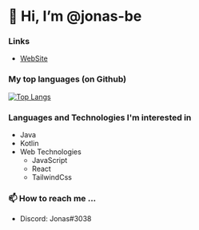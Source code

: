 # 👋 Hi, I’m @jonas-be

### Links

- [WebSite](https://jonasbe.de/)

### My top languages (on Github)
[![Top Langs](https://github-readme-stats.vercel.app/api/top-langs/?username=jonas-be&layout=compact&theme=dark&hide_border=true)](https://github-readme-stats.vercel.app/api/top-langs/?username=jonas-be)

### Languages and Technologies I'm interested in
- Java
- Kotlin
- Web Technologies
  - JavaScript
  - React
  - TailwindCss

### 📫 How to reach me ...
- Discord: Jonas#3038   

<!---
jonasbe5/jonasbe5 is a ✨ special ✨ repository because its `README.md` (this file) appears on your GitHub profile.
You can click the Preview link to take a look at your changes.
--->
